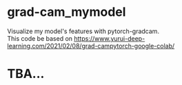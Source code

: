 # grad-cam_mymodel
Visualize my model's features with pytorch-gradcam.  
This code be based on https://www.yurui-deep-learning.com/2021/02/08/grad-campytorch-google-colab/  

# TBA...
